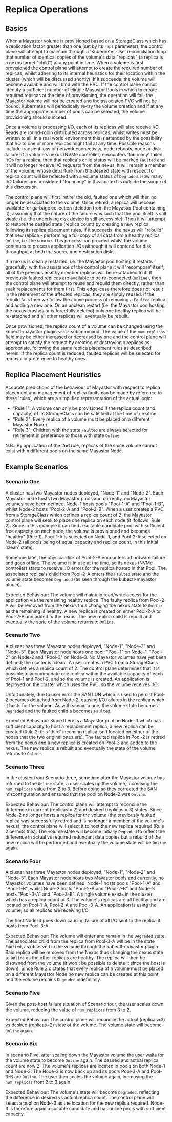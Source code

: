 # Replica Operations

## Basics

When a Mayastor volume is provisioned based on a StorageClass which has a replication factor greater than one \(set by its `repl` parameter)\, the control plane will attempt to maintain through a 'Kubernetes-like' reconciliation loop that number of identical copies of the volume's data  "replicas" (a replica is a nexus target "child"\) at any point in time.  When a volume is first provisioned the control plane will attempt to create the required number of replicas, whilst adhering to its internal heuristics for their location within the cluster \(which will be discussed shortly\).  If it succeeds, the volume will become available and will bind with the PVC.  If the control plane cannot identify a sufficient number of eligble Mayastor Pools in which to create required replicas at the time of provisioning, the operation will fail; the Mayastor Volume will not be created and the associated PVC will not be bound.  Kubernetes will periodically re-try the volume creation and if at any time the appropriate number of pools can be selected, the volume provisioning should succeed.

Once a volume is processing I/O, each of its replicas will also receive I/O.  Reads are round-robin distributed across replicas, whilst writes must be written to all.  In a real world environment this is attended by the possibility that I/O to one or more replicas might fail at any time.  Possible reasons include transient loss of network connectivity, node reboots, node or disk failure.  If a volume's nexus \(NVMe controller\) encounters 'too many' failed I/Os for a replica, then that replica's child status will be marked `Faulted` and it will no longer receive I/O requests from the nexus.  It will remain a member of the volume, whose departure from the desired state with respect to replica count will be reflected with a volume status of `Degraded`.  How many I/O failures are considered "too many" in this context is outside the scope of this discussion.

The control plane will first 'retire' the old, faulted one which will then no longer be associated to the volume. Once retired, a replica will become available for garbage collection (deletion from the Mayastor Pool containing it), assuming that the nature of the failure was such that the pool itself is still viable (i.e. the underlying disk device is still accessible).
 Then it will attempt to restore the desired state \(replica count\) by creating a new replica, following its replica placement rules.  If it succeeds, the nexus will "rebuild" that new replica - performing a full copy of all data from a healthy replica `Online`, i.e. the source.  This process can proceed whilst the volume continues to process application I/Os although it will contend for disk throughput at both the source and destination disks.     

If a nexus is cleanly restarted, i.e. the Mayastor pod hosting it restarts gracefully, with the assistance of the control plane it will 'recompose' itself; all of the previous healthy member replicas will be re-attached to it.  If previously faulted replicas are available to be re-connected (`Online`), then the control plane will attempt to reuse and rebuild them directly, rather than seek replacements for them first. This edge-case therefore does not result in the retirement of the affected replicas; they are simply reused.  If the rebuild fails then we follow the above process of removing a `Faulted` replica and adding a new one. On an unclean restart (i.e. the Mayastor pod hosting the nexus crashes or is forcefully deleted) only one healthy replica will be re-attached and all other replicas will eventually be rebuilt.

Once provisioned, the replica count of a volume can be changed using the kubectl-mayastor plugin `scale` subcommand.  The value of the `num_replicas` field may be either increased or decreased by one and the control plane will attempt to satisfy the request by creating or destroying a replicas as appropriate, following the same replica placement rules as described herein.  If the replica count is reduced, faulted replicas will be selected for removal in preference to healthy ones.

## Replica Placement Heuristics

Accurate predictions of the behaviour of Mayastor with respect to replica placement and management of replica faults can be made by reference to these 'rules', which are a simplified representation of the actual logic:

* "Rule 1": A volume can only be provisioned if the replica count \(and capacity\) of its StorageClass can be satisfied at the time of creation
* "Rule 2": Every replica of a volume must be placed on a different Mayastor Node)
* "Rule 3": Children with the state `Faulted` are always selected for retirement in preference to those with state `Online`

N.B.: By application of the 2nd rule, replicas of the same volume cannot exist within different pools on the same Mayastor Node. 

## Example Scenarios

### Scenario One

A cluster has two Mayastor nodes deployed, "Node-1" and "Node-2".  Each Mayastor node hosts two Mayastor pools and currently, no Mayastor volumes have been defined.  Node-1 hosts pools "Pool-1-A" and "Pool-1-B", whilst Node-2 hosts "Pool-2-A and "Pool-2-B".  When a user creates a PVC from a StorageClass which defines a replica count of 2, the Mayastor control plane will seek to place one replica on each node (it 'follows' Rule 2).  Since in this example it can find a suitable candidate pool with sufficient free capacity on each node, the volume is provisioned and becomes "healthy" (Rule 1).  Pool-1-A is selected on Node-1, and Pool-2-A selected on Node-2 (all pools being of equal capacity and replica count, in this initial 'clean' state).

Sometime later, the physical disk of Pool-2-A encounters a hardware failure and goes offline.  The volume is in use at the time, so its nexus \(NVMe controller\) starts to receive I/O errors for the replica hosted in that Pool.  The associated replica's child from Pool-2-A enters the `Faulted` state and the volume state becomes `Degraded` (as seen through the kubectl-mayastor plugin).


Expected Behaviour: The volume will maintain read/write access for the application via the remaining healthy replica. The faulty replica from Pool-2-A will be removed from the Nexus thus changing the nexus state to `Online` as the remaining is healthy. A new replica is created on either Pool-2-A or Pool-2-B and added to the nexus.  The new replica child is rebuilt and eventually the state of the volume returns to `Online`.

### Scenario Two

A cluster has three Mayastor nodes deployed, "Node-1", "Node-2" and "Node-3".  Each Mayastor node hosts one pool: "Pool-1" on Node-1, "Pool-2" on Node-2 and "Pool-3" on Node-3.  No Mayastor volumes have yet been defined; the cluster is 'clean'.  A user creates a PVC from a StorageClass which defines a replica count of 2.  The control plane determines that it is possible to accommodate one replica within the available capacity of each of Pool-1 and Pool-2, and so the volume is created.  An application is deployed on the cluster which uses the PVC, so the volume receives I/O.

Unfortunately, due to user error the SAN LUN which is used to persist Pool-2 becomes detached from Node-2, causing I/O failures in the replica which it hosts for the volume.  As with scenario one, the volume state becomes `Degraded` and the faulted child's becomes `Faulted`.

Expected Behaviour: Since there is a Mayastor pool on Node-3 which has sufficient capacity to host a replacement replica, a new replica can be created (Rule 2: this 'third' incoming replica isn't located on either of the nodes that the two original ones are). The faulted replica in Pool-2 is retired from the nexus and a new replica is created on Pool-3 and added to the nexus.  The new replica is rebuilt and eventually the state of the volume returns to `Online`.

### Scenario Three

In the cluster from Scenario three, sometime after the Mayastor volume has returned to the `Online` state, a user scales up the volume, increasing the `num_replicas` value from 2 to 3.  Before doing so they corrected the SAN misconfiguration and ensured that the pool on Node-2 was `Online`.

Expected Behaviour:  The control plane will attempt to reconcile the difference in current (replicas = 2) and desired (replicas = 3) states.  Since Node-2 no longer hosts a replica for the volume (the previously faulted replica was successfully retired and is no longer a member of the volume's nexus), the control plane will select it to host the new replica required (Rule 2 permits this).  The volume state will become initially `Degraded` to reflect the difference in actual vs required redundant data copies but a rebuild of the new replica will be performed and eventually the volume state will be `Online` again.

### Scenario Four

A cluster has three Mayastor nodes deployed; "Node-1", "Node-2" and "Node-3".  Each Mayastor node hosts two Mayastor pools and currently, no Mayastor volumes have been defined.  Node-1 hosts pools "Pool-1-A" and "Pool-1-B", whilst Node-2 hosts "Pool-2-A and "Pool-2-B" and Node-3 hosts "Pool-3-A" and "Pool-3-B".  A single volume exists in the cluster, which has a replica count of 3.  The volume's replicas are all healthy and are located on Pool-1-A, Pool-2-A and Pool-3-A.  An application is using the volume, so all replicas are receiving I/O.

The host Node-3 goes down causing failure of all I/O sent to the replica it hosts from Pool-3-A.

Expected Behaviour:  The volume will enter and remain in the `Degraded` state.  The associated child from the replica from Pool-3-A will be in the state `Faulted`, as observed in the volume through the kubectl-mayastor plugin.  Said replica will be removed from the Nexus thus changing the nexus state to `Online` as the other replicas are healthy. The replica will then be disowned from the volume (it won't be possible to delete it since the host is down). Since Rule 2 dictates that every replica of a volume must be placed on a different Mayastor Node no new replica can be created at this point and the volume remains `Degraded` indefinitely.


### Scenario Five

Given the post-host failure situation of Scenario four, the user scales down the volume, reducing the value of `num_replicas` from 3 to 2.

Expected Behaviour:  The control plane will reconcile the actual \(replicas=3\) vs desired \(replicas=2\) state of the volume.  The volume state will become `Online` again.

### Scenario Six

In scenario Five, after scaling down the Mayastor volume the user waits for the volume state to become `Online` again.  The desired and actual replica count are now 2.  The volume's replicas are located in pools on both Node-1 and Node-2.  The Node-3 is now back up and its pools Pool-3-A and Pool-3-B are `Online`. The user then scales the volume again, increasing  the `num_replicas` from 2 to 3 again.

Expected Behaviour:  The volume's state will become `Degraded`, reflecting the difference in desired vs actual replica count.  The control plane will select a pool on Node-3 as the location for the new replica required.  Node-3 is therefore again a suitable candidate and has online pools with sufficient capacity. 
